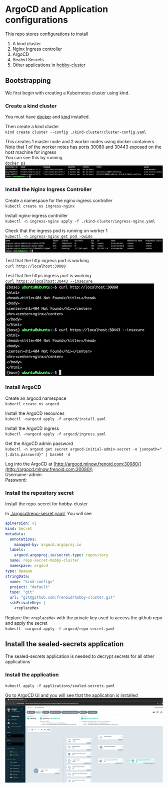 # ArgoCD and Application configurations
This repo stores configurations to install
1. A kind cluster
2. Nginx Ingress controller
3. ArgoCD
4. Sealed Secrets
5. Other applications in [hobby-cluster](https://github.com/frenoid/hobby-cluster)

## Bootstrapping
We first begin with creating a Kubernetes cluster using kind. <br> 

### Create a kind cluster
You must have [docker](https://www.docker.com/) and [kind](https://kind.sigs.k8s.io/) installed.<br>

Then create a kind cluster<br>
`kind create cluster --config ./kind-cluster/cluster-config.yaml`

This creates 1 master node and 2 worker nodes using docker containers
Note that 1 of the worker notes has ports 30080 and 30443 exposed on the host machine for ingress<br>
You can see this by running<br>
`docker ps`
![Kind Cluster running in Docker](./kind-cluster/images/docker-ps-output.png "1 master 2 worker")<br>

### Install the Nginx Ingress Controller
Create a namespace for the nginx ingress controller<br>
`kubectl create ns ingress-nginx`<br>

Install nginx-ingress controller<br>
`kubectl -n ingress-nginx apply -f ./kind-cluster/ingress-nginx.yaml`<br>

Check that the ingress pod is running on worker 1<br>
`kubectl -n ingress-nginx get pod -owide`<br>
![Ingress pods are running](./kind-cluster/images/ingress-pod-node-location.png "Ingress pods are running")<br>

Test that the http ingress port is working <br>
`curl http://localhost:30080`<br>

Test that the https ingress port is working <br>
`curl https://localhost:30443 --insecure` <br>
![Ingress ports are working](./kind-cluster/images/testing-ingress-ports.png "Ingress ports 30080 and 30443 are responding")<br>

### Install ArgoCD
Create an argocd namespace<br>
`kubectl create ns argocd`

Install the ArgoCD resources<br>
`kubectl -nargocd apply -f argocd/install.yaml`

Install the ArgoCD ingress<br>
`kubectl -nargocd apply -f argocd/ingress.yaml`

Get the ArgoCD admin password<br>
`kubectl -n argocd get secret argocd-initial-admin-secret -o jsonpath="{.data.password}" | base64 -d`

Log into the ArgoCD at [http://argocd.mlnow.frenoid.com:30080/](http://argocd.mlnow.frenoid.com:30080/)<br>
Username: admin<br>
Password: <argoCDAdminPassword>

### Install the repository secret
Install the repo-secret for hobby-cluster

In [./argocd/repo-secret.yaml](./argocd/repo-secret.yaml), You will see <br>

```yaml
apiVersion: v1
kind: Secret
metadata:
  annotations:
    managed-by: argocd.argoproj.io
  labels:
    argocd.argoproj.io/secret-type: repository
  name: repo-secret-hobby-cluster
  namespace: argocd
type: Opaque
stringData:
  name: "kind-configs"
  project: "default"
  type: "git"
  url: "git@github.com:frenoid/hobby-cluster.git"
  sshPrivateKey: |
    <replaceMe>
```

Replace the `<replaceMe>` with the private key used to access the github repo and apply the secret <br>
`kubectl -nargocd apply -f argocd/repo-secret.yaml`

## Install the sealed-secrets application
The sealed-secrets application is needed to decrypt secrets for all other applications

### Install the application
`kubectl apply -f applications/sealed-secrets.yaml`<br>

Go to ArgoCD UI and you will see that the application is installed<br>
![Installed Sealed Secrets](./argocd/images/sealed-secrets-argocd-ui.png "ArgoCD UI showing Sealed Secrets installed")



